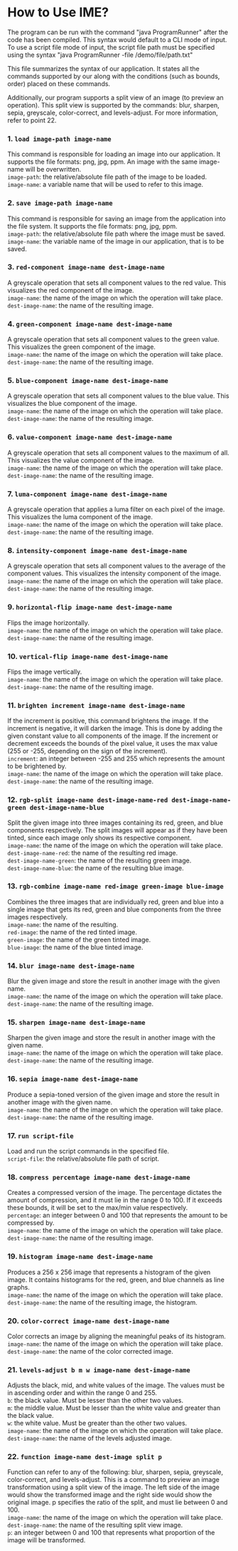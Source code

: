# How to Use IME?

The program can be run with the command "java ProgramRunner" after the code has been compiled. This syntax would default to a CLI mode of input. To use a script file mode of input, the script file path must be specified using the syntax "java ProgramRunner -file /demo/file/path.txt"

This file summarizes the syntax of our application. It states all the commands supported by our along with the conditions (such as bounds, order) placed on these commands.

Additionally, our program supports a split view of an image (to preview an operation). This split view is supported by the commands: blur, sharpen, sepia, greyscale, color-correct, and levels-adjust. For more information, refer to point 22. 

### 1. `load image-path image-name`
This command is responsible for loading an image into our application. It supports the file formats: png, jpg, ppm. An image with the same image-name will be overwritten. <br>
`image-path`: the relative/absolute file path of the image to be loaded.<br>
`image-name`: a variable name that will be used to refer to this image. 

### 2. `save image-path image-name`
This command is responsible for saving an image from the application into the file system. It supports the file formats: png, jpg, ppm. <br>
`image-path`: the relative/absolute file path where the image must be saved. <br>
`image-name`: the variable name of the image in our application, that is to be saved.

### 3. `red-component image-name dest-image-name`
A greyscale operation that sets all component values to the red value. This visualizes the red component of the image. <br>
`image-name`: the name of the image on which the operation will take place. <br>
`dest-image-name`: the name of the resulting image.

### 4. `green-component image-name dest-image-name`
A greyscale operation that sets all component values to the green value. This visualizes the green component of the image. <br>
`image-name`: the name of the image on which the operation will take place. <br>
`dest-image-name`: the name of the resulting image.

### 5. `blue-component image-name dest-image-name`
A greyscale operation that sets all component values to the blue value. This visualizes the blue component of the image. <br>
`image-name`: the name of the image on which the operation will take place. <br>
`dest-image-name`: the name of the resulting image.

### 6. `value-component image-name dest-image-name`
A greyscale operation that sets all component values to the maximum of all. This visualizes the value component of the image. <br>
`image-name`: the name of the image on which the operation will take place. <br>
`dest-image-name`: the name of the resulting image.

### 7. `luma-component image-name dest-image-name`
A greyscale operation that applies a luma filter on each pixel of the image. This visualizes the luma component of the image. <br>
`image-name`: the name of the image on which the operation will take place. <br>
`dest-image-name`: the name of the resulting image.

### 8. `intensity-component image-name dest-image-name`
A greyscale operation that sets all component values to the average of the component values. This visualizes the intensity component of the image. <br>
`image-name`: the name of the image on which the operation will take place. <br>
`dest-image-name`: the name of the resulting image.

### 9. `horizontal-flip image-name dest-image-name`
Flips the image horizontally. <br>
`image-name`: the name of the image on which the operation will take place. <br>
`dest-image-name`: the name of the resulting image.

### 10. `vertical-flip image-name dest-image-name`
Flips the image vertically. <br>
`image-name`: the name of the image on which the operation will take place. <br>
`dest-image-name`: the name of the resulting image.

### 11. `brighten increment image-name dest-image-name`
If the increment is positive, this command brightens the image. If the increment is negative, it will darken the image. This is done by adding the given constant value to all components of the image. If the increment or decrement exceeds the bounds of the pixel value, it uses the max value (255 or -255, depending on the sign of the increment).<br>
`increment`: an integer between -255 and 255 which represents the amount to be brightened by.<br>
`image-name`: the name of the image on which the operation will take place. <br>
`dest-image-name`: the name of the resulting image.

### 12. `rgb-split image-name dest-image-name-red dest-image-name-green dest-image-name-blue`
Split the given image into three images containing its red, green, and blue components respectively. The split images will appear as if they have been tinted, since each image only shows its respective component.<br>
`image-name`: the name of the image on which the operation will take place. <br>
`dest-image-name-red`: the name of the resulting red image.<br>
`dest-image-name-green`: the name of the resulting green image.<br>
`dest-image-name-blue`: the name of the resulting blue image.

### 13. `rgb-combine image-name red-image green-image blue-image`
Combines the three images that are individually red, green and blue into a single image that gets its red, green and blue components from the three images respectively.<br>
`image-name`: the name of the resulting. <br>
`red-image`: the name of the red tinted image.<br>
`green-image`: the name of the green tinted image.<br>
`blue-image`: the name of the blue tinted image.

### 14. `blur image-name dest-image-name`
Blur the given image and store the result in another image with the given name. <br>
`image-name`: the name of the image on which the operation will take place. <br>
`dest-image-name`: the name of the resulting image.

### 15. `sharpen image-name dest-image-name`
Sharpen the given image and store the result in another image with the given name. <br>
`image-name`: the name of the image on which the operation will take place. <br>
`dest-image-name`: the name of the resulting image.

### 16. `sepia image-name dest-image-name`
Produce a sepia-toned version of the given image and store the result in another image with the given name. <br>
`image-name`: the name of the image on which the operation will take place. <br>
`dest-image-name`: the name of the resulting image.

### 17. `run script-file`
Load and run the script commands in the specified file.<br>
`script-file`: the relative/absolute file path of script.

### 18. `compress percentage image-name dest-image-name`
Creates a compressed version of the image. The percentage dictates the amount of compression, and it must lie in the range 0 to 100. If it exceeds these bounds, it will be set to the max/min value respectively. <br>
`percentage`: an integer between 0 and 100 that represents the amount to be compressed by.<br>
`image-name`: the name of the image on which the operation will take place. <br>
`dest-image-name`: the name of the resulting image.

### 19. `histogram image-name dest-image-name`
Produces a 256 x 256 image that represents a histogram of the given image. It contains histograms for the red, green, and blue channels as line graphs. <br>
`image-name`: the name of the image on which the operation will take place. <br>
`dest-image-name`: the name of the resulting image, the histogram.

### 20. `color-correct image-name dest-image-name`
Color corrects an image by aligning the meaningful peaks of its histogram.
`image-name`: the name of the image on which the operation will take place. <br>
`dest-image-name`: the name of the color corrected image.

### 21. `levels-adjust b m w image-name dest-image-name`
Adjusts the black, mid, and white values of the image. The values must be in ascending order and within the range 0 and 255.<br>
`b`: the black value. Must be lesser than the other two values.<br>
`m`: the middle value. Must be lesser than the white value and greater than the black value.<br>
`w`: the white value. Must be greater than the other two values.<br>
`image-name`: the name of the image on which the operation will take place. <br>
`dest-image-name`: the name of the levels adjusted image.

### 22. `function image-name dest-image split p`
Function can refer to any of the following: blur, sharpen, sepia, greyscale, color-correct, and levels-adjust. This is a command to preview an image transformation using a split view of the image. The left side of the image would show the transformed image and the right side would show the original image. p specifies the ratio of the split, and must lie between 0 and 100. <br>
`image-name`: the name of the image on which the operation will take place. <br>
`dest-image-name`: the name of the resulting split view image. <br>
`p`: an integer between 0 and 100 that represents what proportion of the image will be transformed.
